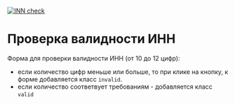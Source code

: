 [![INN check](https://github.com/Go5710264/testing/actions/workflows/github-actions-demo.yml/badge.svg)](https://github.com/Go5710264/testing/actions/workflows/github-actions-demo.yml)

# Проверка валидности ИНН

Форма для проверки валидности ИНН (от 10 до 12 цифр):

* если количество цифр меньше или больше, то при клике на кнопку, к форме добавляется класс `invalid`. 
* если количество соответвует требованиям - добавляется класс `valid`
